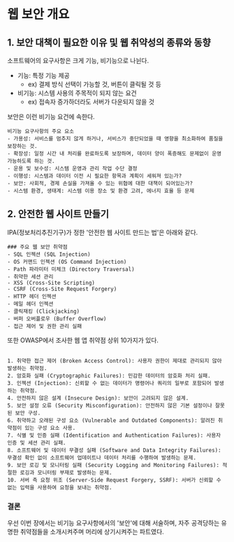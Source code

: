 # 웹 보안 개요

## 1. 보안 대책이 필요한 이유 및 웹 취약성의 종류와 동향

소프트웨어의 요구사항은 크게 기능, 비기능으로 나뉜다.

- 기능: 특정 기능 제공
  - ex) 결제 방식 선택이 가능할 것, 버튼이 클릭될 것 등
- 비기능: 시스템 사용의 주목적이 되지 않는 요건
  - ex) 접속자 증가하더라도 서버가 다운되지 않을 것

보안은 이런 비기능 요건에 속한다.

```
비기능 요구사항의 주요 요소
- 가용성: 서비스를 멈추지 않게 하거나, 서비스가 중단되었을 때 영향을 최소화하여 품질을 보장하는 것.
- 확장성: 일정 시간 내 처리를 완료하도록 보장하며, 데이터 양이 폭증해도 문제없이 운영 가능하도록 하는 것.
- 운용 및 보수성: 시스템 운영과 관리 작업 수단 결정
- 이행성: 시스템과 데이터 이전 시 필요한 항목과 계획이 세워져 있는가?
- 보안: 사회적, 경제 손실을 가져올 수 있는 위협에 대한 대책이 되어있는가?
- 시스템 환경, 생태계: 시스템 이용 장소 및 환경 고려, 에너지 효율 등 문제
```

## 2. 안전한 웹 사이트 만들기

IPA(정보처리추진기구)가 정한 '안전한 웹 사이트 만드는 법'은 아래와 같다.

```
### 주요 웹 보안 취약점
- SQL 인젝션 (SQL Injection)
- OS 커맨드 인젝션 (OS Command Injection)
- Path 파라미터 미체크 (Directory Traversal)
- 취약한 세션 관리
- XSS (Cross-Site Scripting)
- CSRF (Cross-Site Request Forgery)
- HTTP 헤더 인젝션
- 메일 헤더 인젝션
- 클릭재킹 (Clickjacking)
- 버퍼 오버플로우 (Buffer Overflow)
- 접근 제어 및 권한 관리 실패
```

또한 OWASP에서 조사한 웹 앱 취약점 상위 10가지가 있다.

```

1. 취약한 접근 제어 (Broken Access Control): 사용자 권한이 제대로 관리되지 않아 발생하는 취약점.
2. 암호화 실패 (Cryptographic Failures): 민감한 데이터의 암호화 처리 실패.
3. 인젝션 (Injection): 신뢰할 수 없는 데이터가 명령어나 쿼리의 일부로 포함되어 발생하는 취약점.
4. 안전하지 않은 설계 (Insecure Design): 보안이 고려되지 않은 설계.
5. 보안 설정 오류 (Security Misconfiguration): 안전하지 않은 기본 설정이나 잘못된 보안 구성.
6. 취약하고 오래된 구성 요소 (Vulnerable and Outdated Components): 알려진 취약점이 있는 구성 요소 사용.
7. 식별 및 인증 실패 (Identification and Authentication Failures): 사용자 인증 및 세션 관리 실패.
8. 소프트웨어 및 데이터 무결성 실패 (Software and Data Integrity Failures): 무결성 확인 없이 소프트웨어 업데이트나 데이터 처리를 수행하여 발생하는 문제.
9. 보안 로깅 및 모니터링 실패 (Security Logging and Monitoring Failures): 적절한 로깅과 모니터링 부재로 발생하는 문제.
10. 서버 측 요청 위조 (Server-Side Request Forgery, SSRF): 서버가 신뢰할 수 없는 입력을 사용하여 요청을 보내는 취약점.
```

### 결론

우선 이번 장에서는 비기능 요구사항에서의 '보안'에 대해 서술하며, 자주 공격당하는 유명한 취약점들을 소개시켜주며 머리에 상기시켜주는 파트였다.
